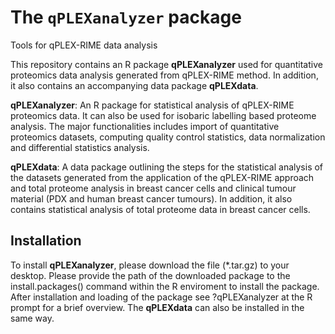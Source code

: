 # The `qPLEXanalyzer` package

Tools for qPLEX-RIME data analysis

This repository contains an R package **qPLEXanalyzer**  used for quantitative proteomics data analysis generated from qPLEX-RIME method. In addition, it also contains an accompanying data package **qPLEXdata**.

**qPLEXanalyzer**: An R package for statistical analysis of qPLEX-RIME proteomics data. It can also be used for isobaric labelling based proteome analysis. The major functionalities includes import of quantitative proteomics datasets, computing quality control statistics, data normalization and differential statistics analysis.

**qPLEXdata**: A data package outlining the steps for the statistical analysis of the datasets generated from the application of the qPLEX-RIME approach and total proteome analysis in breast cancer cells and clinical tumour material (PDX and human breast cancer tumours). In addition, it also contains statistical analysis of total proteome data in breast cancer cells.

## Installation

To install **qPLEXanalyzer**, please download the file (*.tar.gz) to your desktop. Please provide the path of the downloaded package to the install.packages() command within the R enviroment to install the package. After installation and loading of the package see ?qPLEXanalyzer at the R prompt for a brief overview. The **qPLEXdata** can also be installed in the same way.
